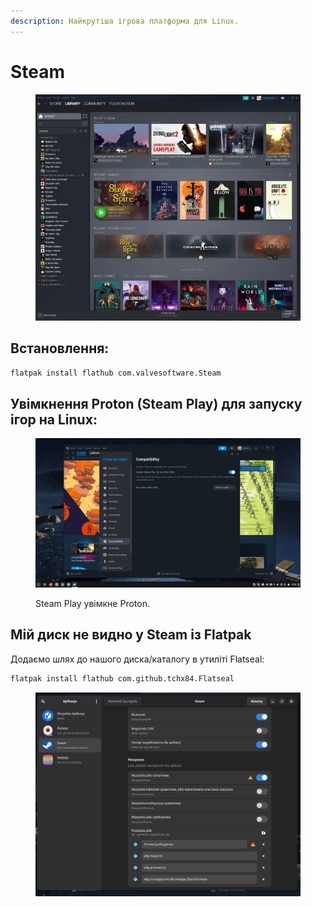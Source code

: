 ```yaml
---
description: Найкрутіша ігрова платформа для Linux.
---
```


# Steam

<figure><img src="../../.gitbook/assets/obraz (13).png" alt=""><figcaption></figcaption></figure>

## Встановлення:

```bash
flatpak install flathub com.valvesoftware.Steam
```

## Увімкнення Proton (Steam Play) для запуску ігор на Linux:

<figure><img src="../../.gitbook/assets/obraz.png" alt=""><figcaption><p>Steam Play увімкне Proton.</p></figcaption></figure>

## Мій диск не видно у Steam із Flatpak

Додаємо шлях до нашого диска/каталогу в утиліті Flatseal:

```bash
flatpak install flathub com.github.tchx84.Flatseal
```

<figure><img src="../../.gitbook/assets/obraz (21).png" alt=""><figcaption></figcaption></figure>

